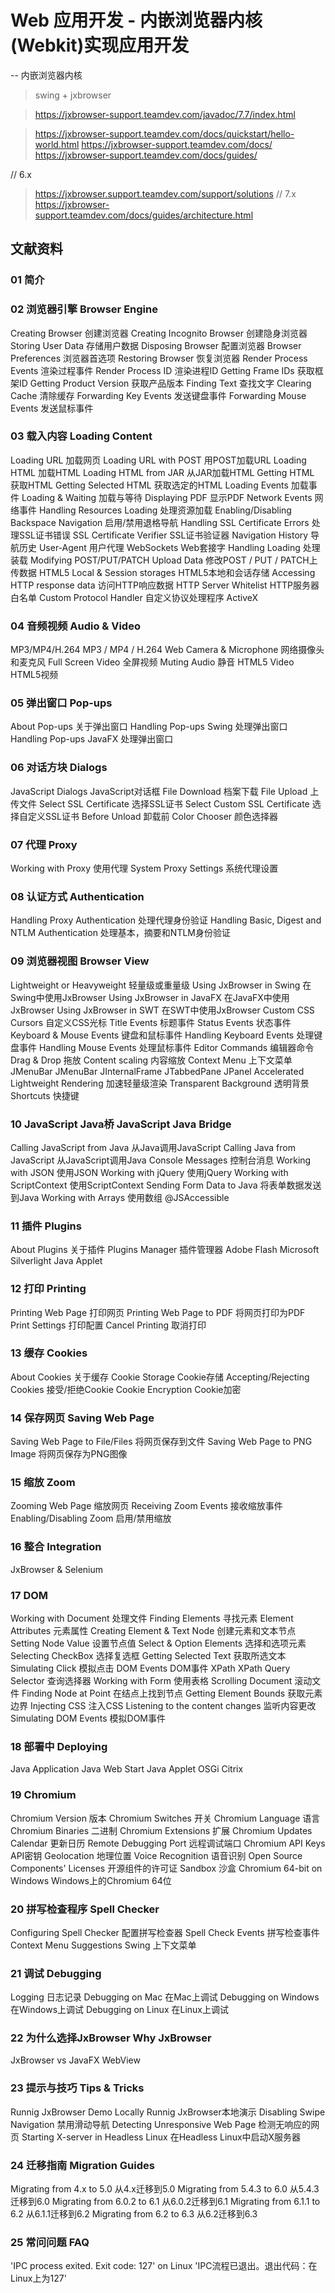 # Web 应用开发 - 内嵌浏览器内核(Webkit)实现应用开发

-- 内嵌浏览器内核

> swing + jxbrowser

> https://jxbrowser-support.teamdev.com/javadoc/7.7/index.html

> https://jxbrowser-support.teamdev.com/docs/quickstart/hello-world.html
> https://jxbrowser-support.teamdev.com/docs/
> https://jxbrowser-support.teamdev.com/docs/guides/

// 6.x
> https://jxbrowser.support.teamdev.com/support/solutions
// 7.x
> https://jxbrowser-support.teamdev.com/docs/guides/architecture.html

## 文献资料

### 01 简介

### 02 浏览器引擎 Browser Engine

Creating Browser           创建浏览器
Creating Incognito Browser 创建隐身浏览器
Storing User Data          存储用户数据
Disposing Browser          配置浏览器
Browser Preferences        浏览器首选项
Restoring Browser          恢复浏览器
Render Process Events      渲染过程事件
Render Process ID          渲染进程ID
Getting Frame IDs          获取框架ID
Getting Product Version    获取产品版本
Finding Text               查找文字
Clearing Cache             清除缓存
Forwarding Key Events      发送键盘事件
Forwarding Mouse Events    发送鼠标事件

### 03 载入内容 Loading Content

Loading URL                              加载网页
Loading URL with POST                    用POST加载URL
Loading HTML                             加载HTML
Loading HTML from JAR                    从JAR加载HTML
Getting HTML                             获取HTML
Getting Selected HTML                    获取选定的HTML
Loading Events                           加载事件
Loading & Waiting                        加载与等待
Displaying PDF                           显示PDF
Network Events                           网络事件
Handling Resources Loading               处理资源加载
Enabling/Disabling Backspace Navigation  启用/禁用退格导航
Handling SSL Certificate Errors          处理SSL证书错误
SSL Certificate Verifier                 SSL证书验证器
Navigation History                       导航历史
User-Agent                               用户代理
WebSockets                               Web套接字
Handling Loading                         处理装载
Modifying POST/PUT/PATCH Upload Data     修改POST / PUT / PATCH上传数据
HTML5 Local & Session storages           HTML5本地和会话存储
Accessing HTTP response data             访问HTTP响应数据
HTTP Server Whitelist                    HTTP服务器白名单
Custom Protocol Handler                  自定义协议处理程序
ActiveX

### 04 音频视频 Audio & Video

MP3/MP4/H.264             MP3 / MP4 / H.264
Web Camera & Microphone   网络摄像头和麦克风
Full Screen Video         全屏视频
Muting Audio              静音
HTML5 Video               HTML5视频

### 05 弹出窗口 Pop-ups

About Pop-ups           关于弹出窗口
Handling Pop-ups Swing  处理弹出窗口
Handling Pop-ups JavaFX 处理弹出窗口

### 06 对话方块 Dialogs

JavaScript Dialogs            JavaScript对话框
File Download                 档案下载
File Upload                   上传文件
Select SSL Certificate        选择SSL证书
Select Custom SSL Certificate 选择自定义SSL证书
Before Unload                 卸载前
Color Chooser                 颜色选择器

### 07 代理 Proxy

Working with Proxy    使用代理
System Proxy Settings 系统代理设置

### 08 认证方式 Authentication

Handling Proxy Authentication                    处理代理身份验证
Handling Basic, Digest and NTLM Authentication   处理基本，摘要和NTLM身份验证

### 09 浏览器视图 Browser View

Lightweight or Heavyweight   轻量级或重量级
Using JxBrowser in Swing     在Swing中使用JxBrowser
Using JxBrowser in JavaFX    在JavaFX中使用JxBrowser
Using JxBrowser in SWT       在SWT中使用JxBrowser
Custom CSS Cursors           自定义CSS光标
Title Events                 标题事件
Status Events                状态事件
Keyboard & Mouse Events      键盘和鼠标事件
Handling Keyboard Events     处理键盘事件
Handling Mouse Events        处理鼠标事件
Editor Commands              编辑器命令
Drag & Drop                  拖放
Content scaling              内容缩放
Context Menu                 上下文菜单
JMenuBar                     JMenuBar
JInternalFrame
JTabbedPane
JPanel
Accelerated Lightweight Rendering  加速轻量级渲染
Transparent Background             透明背景
Shortcuts                          快捷键

### 10 JavaScript Java桥 JavaScript Java Bridge

Calling JavaScript from Java 从Java调用JavaScript
Calling Java from JavaScript 从JavaScript调用Java
Console Messages             控制台消息
Working with JSON            使用JSON
Working with jQuery          使用jQuery
Working with ScriptContext   使用ScriptContext
Sending Form Data to Java    将表单数据发送到Java
Working with Arrays          使用数组
@JSAccessible

### 11 插件 Plugins

About Plugins    关于插件
Plugins Manager  插件管理器
Adobe Flash
Microsoft Silverlight
Java Applet

### 12 打印 Printing

Printing Web Page          打印网页
Printing Web Page to PDF   将网页打印为PDF
Print Settings             打印配置
Cancel Printing            取消打印

### 13 缓存 Cookies

About Cookies               关于缓存
Cookie Storage              Cookie存储
Accepting/Rejecting Cookies 接受/拒绝Cookie
Cookie Encryption           Cookie加密

### 14 保存网页 Saving Web Page

Saving Web Page to File/Files   将网页保存到文件
Saving Web Page to PNG Image    将网页保存为PNG图像

### 15 缩放 Zoom

Zooming Web Page        缩放网页
Receiving Zoom Events   接收缩放事件
Enabling/Disabling Zoom 启用/禁用缩放

### 16 整合 Integration

JxBrowser & Selenium

### 17 DOM

Working with Document        处理文件
Finding Elements             寻找元素
Element Attributes           元素属性
Creating Element & Text Node 创建元素和文本节点
Setting Node Value           设置节点值
Select & Option Elements     选择和选项元素
Selecting CheckBox           选择复选框
Getting Selected Text        获取所选文本
Simulating Click             模拟点击
DOM Events                   DOM事件
XPath                        XPath
Query Selector               查询选择器
Working with Form            使用表格
Scrolling Document           滚动文件
Finding Node at Point        在结点上找到节点
Getting Element Bounds       获取元素边界
Injecting CSS                注入CSS
Listening to the content changes 监听内容更改
Simulating DOM Events            模拟DOM事件

### 18 部署中 Deploying

Java Application
Java Web Start
Java Applet
OSGi
Citrix

### 19 Chromium

Chromium Version          版本
Chromium Switches         开关
Chromium Language         语言
Chromium Binaries         二进制
Chromium Extensions       扩展
Chromium Updates Calendar 更新日历
Remote Debugging Port     远程调试端口
Chromium API Keys         API密钥
Geolocation               地理位置
Voice Recognition         语音识别
Open Source Components' Licenses   开源组件的许可证
Sandbox                            沙盒
Chromium 64-bit on Windows         Windows上的Chromium 64位

### 20 拼写检查程序 Spell Checker

Configuring Spell Checker      配置拼写检查器
Spell Check Events             拼写检查事件
Context Menu Suggestions Swing 上下文菜单

### 21 调试 Debugging

Logging              日志记录
Debugging on Mac     在Mac上调试
Debugging on Windows 在Windows上调试
Debugging on Linux   在Linux上调试

### 22 为什么选择JxBrowser Why JxBrowser

JxBrowser vs JavaFX WebView

### 23 提示与技巧 Tips & Tricks

Runnig JxBrowser Demo Locally       Runnig JxBrowser本地演示
Disabling Swipe Navigation          禁用滑动导航
Detecting Unresponsive Web Page     检测无响应的网页
Starting X-server in Headless Linux 在Headless Linux中启动X服务器

### 24 迁移指南 Migration Guides

Migrating from 4.x to 5.0    从4.x迁移到5.0
Migrating from 5.4.3 to 6.0  从5.4.3迁移到6.0
Migrating from 6.0.2 to 6.1  从6.0.2迁移到6.1
Migrating from 6.1.1 to 6.2  从6.1.1迁移到6.2
Migrating from 6.2 to 6.3    从6.2迁移到6.3

### 25 常问问题 FAQ

'IPC process exited. Exit code: 127' on Linux  'IPC流程已退出。退出代码：在Linux上为127'

